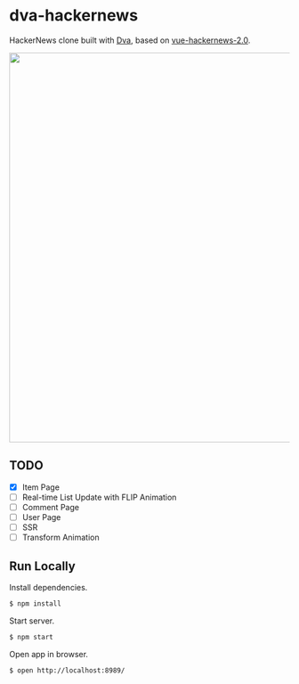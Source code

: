 # dva-hackernews

HackerNews clone built with [Dva](https://github.com/dvajs/dva), based on [vue-hackernews-2.0](https://github.com/vuejs/vue-hackernews-2.0).

<p align="center">
  <img src="https://zos.alipayobjects.com/rmsportal/XUTutezexphTbgs.png" width="700" />
</p>

## TODO

- [x] Item Page
- [ ] Real-time List Update with FLIP Animation
- [ ] Comment Page
- [ ] User Page
- [ ] SSR
- [ ] Transform Animation

## Run Locally

Install dependencies.

```bash
$ npm install
```

Start server.

```bash
$ npm start
```

Open app in browser.

```bash
$ open http://localhost:8989/
```
